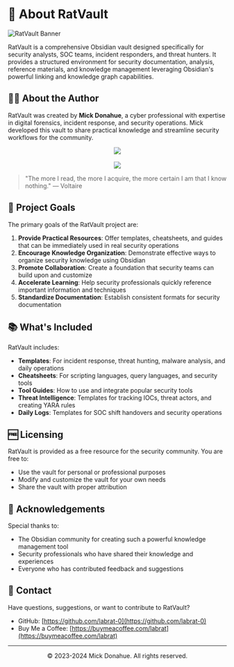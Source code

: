 

# 🐀 About RatVault

![RatVault Banner](https://img.shields.io/badge/RatVault-Security_Knowledge_Base-red?style=for-the-badge)

RatVault is a comprehensive Obsidian vault designed specifically for security analysts, SOC teams, incident responders, and threat hunters. It provides a structured environment for security documentation, analysis, reference materials, and knowledge management leveraging Obsidian's powerful linking and knowledge graph capabilities.

## 👨‍💻 About the Author

RatVault was created by **Mick Donahue**, a cyber professional with expertise in digital forensics, incident response, and security operations. Mick developed this vault to share practical knowledge and streamline security workflows for the community.

<div align="center">
  <a href="https://github.com/labrat-0"><img src="https://img.shields.io/badge/GitHub-@labrat--0-181717?style=for-the-badge&logo=github&logoColor=white"></a>
  <br><br>
  <a href="https://buymeacoffee.com/labrat"><img src="https://img.shields.io/badge/Support_My_Work-Buy_Me_A_Coffee-FFDD00?style=for-the-badge&logo=buy-me-a-coffee&logoColor=black"></a>
</div>

> "The more I read, the more I acquire, the more certain I am that I know nothing." — Voltaire

## 🎯 Project Goals

The primary goals of the RatVault project are:

1. **Provide Practical Resources**: Offer templates, cheatsheets, and guides that can be immediately used in real security operations
2. **Encourage Knowledge Organization**: Demonstrate effective ways to organize security knowledge using Obsidian
3. **Promote Collaboration**: Create a foundation that security teams can build upon and customize
4. **Accelerate Learning**: Help security professionals quickly reference important information and techniques
5. **Standardize Documentation**: Establish consistent formats for security documentation

## 📚 What's Included

RatVault includes:

- **Templates**: For incident response, threat hunting, malware analysis, and daily operations
- **Cheatsheets**: For scripting languages, query languages, and security tools
- **Tool Guides**: How to use and integrate popular security tools
- **Threat Intelligence**: Templates for tracking IOCs, threat actors, and creating YARA rules
- **Daily Logs**: Templates for SOC shift handovers and security operations

## 🆓 Licensing

RatVault is provided as a free resource for the security community. You are free to:

- Use the vault for personal or professional purposes
- Modify and customize the vault for your own needs
- Share the vault with proper attribution

## 🙏 Acknowledgements

Special thanks to:

- The Obsidian community for creating such a powerful knowledge management tool
- Security professionals who have shared their knowledge and experiences
- Everyone who has contributed feedback and suggestions

## 📧 Contact

Have questions, suggestions, or want to contribute to RatVault?

- GitHub: [https://github.com/labrat-0](https://github.com/labrat-0)
- Buy Me a Coffee: [https://buymeacoffee.com/labrat](https://buymeacoffee.com/labrat)

---

<div align="center">
  <p>©️ 2023-2024 Mick Donahue. All rights reserved.</p>
</div> 
